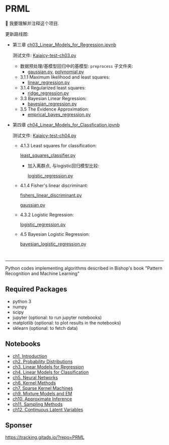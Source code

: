 # PRML
:rice: 我要理解并注释这个项目.

更新路线图:

+ 第三章 [ch03_Linear_Models_for_Regression.ipynb](notebooks/ch03_Linear_Models_for_Regression.ipynb)

  测试文件: [Kaiaicy-test-ch03.py](notebooks/Kaiaicy-test-ch03.py)

  + 数据预处理/基模型回归中的基模型: `preprocess` 子文件夹:
    + [gaussian.py](prml/preprocess/gaussian.py), [polynomial.py](prml/preprocess/gaussian.py)
  + 3.1.1 Maximum likelihood and least squares:
    + [linear_regression.py](prml/linear/linear_regression.py)
  + 3.1.4 Regularized least squares:
    + [ridge_regression.py](prml/linear/ridge_regression.py)
  + 3.3 Bayesian Linear Regression:
    + [bayesian_regression.py](prml/linear/bayesian_regression.py)
  + 3.5 The Evidence Approximation:
    + [emprical_bayes_regression.py](prml/linear/emprical_bayes_regression.py)
  
  
  
+ 第四章 [ch04_Linear_Models_for_Classfication.ipynb](notebooks/ch04_Linear_Models_for_Classfication.ipynb)

  测试文件: [Kaiaicy-test-ch04.py](notebooks/Kaiaicy-test-ch04.py)

  + 4.1.3 Least squares for classification:

    [least_squares_classifier.py](prml/linear/least_squares_classifier.py)

    + 加入离群点, 与logistic回归模型比较:

      [logistic_regression.py](prml/linear/logistic_regression.py)

  + 4.1.4 Fisher's linear discriminant:

    [fishers_linear_discriminant.py](prml/linear/fishers_linear_discriminant.py)

    [gaussian.py](prml/rv/gaussian.py)
    
  + 4.3.2 Logistic Regression:
  
    [logistic_regression.py](prml/linear/logistic_regression.py)
  
  + 4.5 Bayesian Logistic Regression:
  
    [bayesian_logistic_regression.py](prml/linear/bayesian_logistic_regression.py)

&nbsp;

---

Python codes implementing algorithms described in Bishop's book "Pattern Recognition and Machine Learning"

## Required Packages
- python 3
- numpy
- scipy
- jupyter (optional: to run jupyter notebooks)
- matplotlib (optional: to plot results in the notebooks)
- sklearn (optional: to fetch data)

## Notebooks
- [ch1. Introduction](https://nbviewer.jupyter.org/github/ctgk/PRML/blob/master/notebooks/ch01_Introduction.ipynb)
- [ch2. Probability Distributions](https://nbviewer.jupyter.org/github/ctgk/PRML/blob/master/notebooks/ch02_Probability_Distributions.ipynb)
- [ch3. Linear Models for Regression](https://nbviewer.jupyter.org/github/ctgk/PRML/blob/master/notebooks/ch03_Linear_Models_for_Regression.ipynb)
- [ch4. Linear Models for Classification](https://nbviewer.jupyter.org/github/ctgk/PRML/blob/master/notebooks/ch04_Linear_Models_for_Classfication.ipynb)
- [ch5. Neural Networks](https://nbviewer.jupyter.org/github/ctgk/PRML/blob/master/notebooks/ch05_Neural_Networks.ipynb)
- [ch6. Kernel Methods](https://nbviewer.jupyter.org/github/ctgk/PRML/blob/master/notebooks/ch06_Kernel_Methods.ipynb)
- [ch7. Sparse Kernel Machines](https://nbviewer.jupyter.org/github/ctgk/PRML/blob/master/notebooks/ch07_Sparse_Kernel_Machines.ipynb)
- [ch9. Mixture Models and EM](https://nbviewer.jupyter.org/github/ctgk/PRML/blob/master/notebooks/ch09_Mixture_Models_and_EM.ipynb)
- [ch10. Approximate Inference](https://nbviewer.jupyter.org/github/ctgk/PRML/blob/master/notebooks/ch10_Approximate_Inference.ipynb)
- [ch11. Sampling Methods](https://nbviewer.jupyter.org/github/ctgk/PRML/blob/master/notebooks/ch11_Sampling_Methods.ipynb)
- [ch12. Continuous Latent Variables](https://nbviewer.jupyter.org/github/ctgk/PRML/blob/master/notebooks/ch12_Continuous_Latent_Variables.ipynb)

## Sponser
https://tracking.gitads.io/?repo=PRML
